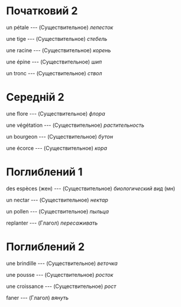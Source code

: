 # Початковий 2

un pétale --- (Существительное)
*лепесток*



une tige --- (Существительное)
*стебель*



une racine --- (Существительное)
*корень*



une épine --- (Существительное)
*шип*



un tronc --- (Существительное)
*ствол*



# Середній 2

une flore --- (Существительное)
*флора*



une végétation --- (Существительное)
*растительность*



un bourgeon --- (Существительное)
*бутон*



une écorce --- (Существительное)
*кора*



# Поглиблений 1

des espèces (жен) --- (Существительное)
*биологический вид* (мн)



un nectar --- (Существительное)
*нектар*



un pollen --- (Существительное)
*пыльца*



replanter --- (Глагол)
*пересаживать*



# Поглиблений 2

une brindille --- (Существительное)
*веточка*



une pousse --- (Существительное)
*росток*



une croissance --- (Существительное)
*рост*



faner --- (Глагол)
*вянуть*
